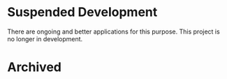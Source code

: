 # Suspended Development
There are ongoing and better applications for this purpose. This project is no longer in development. 

# Archived
